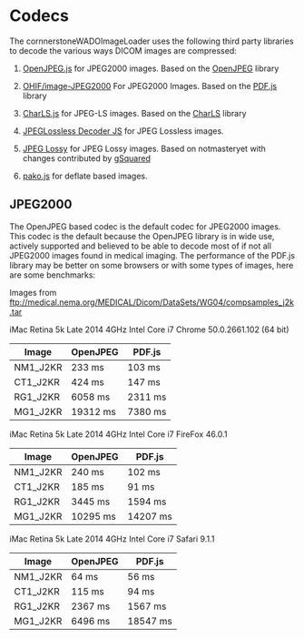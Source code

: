 # Codecs

The cornnerstoneWADOImageLoader uses the following third party libraries to decode the
various ways DICOM images are compressed:

1. [OpenJPEG.js](https://github.com/cornerstonejs/openjpeg) for JPEG2000 images. Based on the [OpenJPEG](http://www.openjpeg.org/) library

2. [OHIF/image-JPEG2000](https://github.com/OHIF/image-JPEG2000) For JPEG2000 Images. Based on the [PDF.js](https://mozilla.github.io/pdf.js/) library

3. [CharLS.js]() for JPEG-LS images. Based on the [CharLS]() library

4. [JPEGLossless Decoder JS](https://github.com/rii-mango/JPEGLosslessDecoderJS) for JPEG Lossless images.

5. [JPEG Lossy]() for JPEG Lossy images. Based on notmasteryet with changes contributed by [gSquared](https://github.com/g-squared)

6. [pako.js]() for deflate based images.

## JPEG2000

The OpenJPEG based codec is the default codec for JPEG2000 images. This codec is the default because the OpenJPEG
library is in wide use, actively supported and believed to be able to decode most of if not all JPEG2000 images
found in medical imaging. The performance of the PDF.js library may be better on some browsers or with some types of
images, here are some benchmarks:

Images from ftp://medical.nema.org/MEDICAL/Dicom/DataSets/WG04/compsamples_j2k.tar

iMac Retina 5k Late 2014 4GHz Intel Core i7 Chrome 50.0.2661.102 (64 bit)

| Image    | OpenJPEG | PDF.js  |
| -------- | -------- | ------- |
| NM1_J2KR | 233 ms   | 103 ms  |
| CT1_J2KR | 424 ms   | 147 ms  |
| RG1_J2KR | 6058 ms  | 2311 ms |
| MG1_J2KR | 19312 ms | 7380 ms |

iMac Retina 5k Late 2014 4GHz Intel Core i7 FireFox 46.0.1

| Image    | OpenJPEG | PDF.js   |
| -------- | -------- | -------- |
| NM1_J2KR | 240 ms   | 102 ms   |
| CT1_J2KR | 185 ms   | 91 ms    |
| RG1_J2KR | 3445 ms  | 1594 ms  |
| MG1_J2KR | 10295 ms | 14207 ms |

iMac Retina 5k Late 2014 4GHz Intel Core i7 Safari 9.1.1

| Image    | OpenJPEG | PDF.js   |
| -------- | -------- | -------- |
| NM1_J2KR | 64 ms    | 56 ms    |
| CT1_J2KR | 115 ms   | 94 ms    |
| RG1_J2KR | 2367 ms  | 1567 ms  |
| MG1_J2KR | 6496 ms  | 18547 ms |
